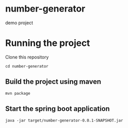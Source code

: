 # number-generator
demo project

# Running the project
Clone this repository
```
cd number-generator
```
## Build the project using maven
```
mvn package 
```

## Start the spring boot application
```
java -jar target/number-generator-0.0.1-SNAPSHOT.jar
```
